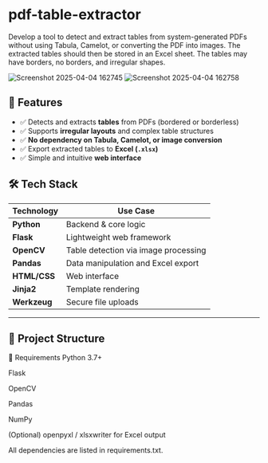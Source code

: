 # pdf-table-extractor
Develop a tool to detect and extract tables from system-generated PDFs without using Tabula, Camelot, or converting the PDF into images. The extracted tables should then be stored in an Excel sheet. The tables may have borders, no borders, and irregular shapes.

![Screenshot 2025-04-04 162745](https://github.com/user-attachments/assets/19c5ac6e-99d1-476d-a819-1acf4b6f148b)
![Screenshot 2025-04-04 162758](https://github.com/user-attachments/assets/93b6b892-18f1-466a-a98b-d4e3a423b046)

## 🚀 Features

- ✅ Detects and extracts **tables** from PDFs (bordered or borderless)
- ✅ Supports **irregular layouts** and complex table structures
- ✅ **No dependency on Tabula, Camelot, or image conversion**
- ✅ Export extracted tables to **Excel (`.xlsx`)**
- ✅ Simple and intuitive **web interface**

## 🛠️ Tech Stack

| Technology      | Use Case                                |
|------------------|------------------------------------------|
| **Python**        | Backend & core logic                     |
| **Flask**         | Lightweight web framework                |
| **OpenCV**        | Table detection via image processing     |
| **Pandas**        | Data manipulation and Excel export       |
| **HTML/CSS**      | Web interface                            |
| **Jinja2**        | Template rendering                       |
| **Werkzeug**      | Secure file uploads                      |

---

## 📁 Project Structure


📝 Requirements
Python 3.7+

Flask

OpenCV

Pandas

NumPy

(Optional) openpyxl / xlsxwriter for Excel output

All dependencies are listed in requirements.txt.
